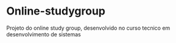 # Online-studygroup
Projeto do online study group, desenvolvido no curso tecnico em desenvolvimento de sistemas

